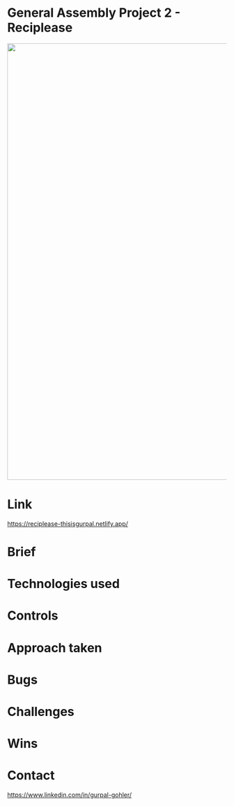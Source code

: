 # General Assembly Project 2 - Reciplease
<img src="https://user-images.githubusercontent.com/97416784/160812981-bd9d0f42-f361-4f6c-bf7f-0a6f1875edcf.JPG" width="1000">

# Link
https://reciplease-thisisgurpal.netlify.app/
# Brief

# Technologies used

# Controls

# Approach taken

# Bugs

# Challenges

# Wins

# Contact
https://www.linkedin.com/in/gurpal-gohler/
